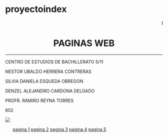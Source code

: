 # proyectoindex
<HTML>
<HEAD>

<BODY>
  <p> <marquee>BIENVENIDO A NUESTRA PAGINA</marquee>
<CENTER><H1>PAGINAS WEB</H1></CENTER>
<HR>
<P>CENTRO DE ESTUDIOS DE BACHILLERATO 5/11
<P>NESTOR UBALDO HERRERA CONTRERAS
<P>SILVIA DANIELA ESQUEDA OBREGON
<P>DENZEL ALEJANDRO CARDONA DELGADO
<P>PROFR. RAMIRO REYNA TORRES 
<P>602
<P>
<img src="cebcedrallogo.jpg">
   <ul>
          <a href="pagina1.html">pagina 1</a></li>
          <a href="pagina 2.html">pagina 2</a></li>
          <a href="pagina 3.html">pagina 3</a></li>
          <a href="pagina 4.html">pagina 4</a></li> 
          <a href="pagina 5.html">pagina 5</a></li>
</BODY>
</HTML>
</HEAD>

